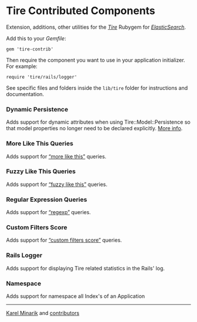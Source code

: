 Tire Contributed Components
================================

Extension, additions, other utilities for the [_Tire_](http://karmi.github.com/tire/)
Rubygem for [_ElasticSearch_](http://www.elasticsearch.org/).

Add this to your _Gemfile_:

    gem 'tire-contrib'

Then require the component you want to use in your application initializer. For example:

    require 'tire/rails/logger'

See specific files and folders inside the `lib/tire` folder for instructions and documentation.


### Dynamic Persistence ###

Adds support for dynamic attributes when using Tire::Model::Persistence so that model properties no longer need to be declared explicitly. [More info](lib/tire/model/dynamic_persistence).

### More Like This Queries ###

Adds support for [“more like this”](http://www.elasticsearch.org/guide/reference/query-dsl/mlt-query.html) queries.

### Fuzzy Like This Queries ###

Adds support for [“fuzzy like this”](http://www.elasticsearch.org/guide/reference/query-dsl/flt-query.html) queries.

### Regular Expression Queries ###

Adds support for [“regexp”](http://www.elasticsearch.org/guide/reference/query-dsl/regexp-query/) queries.

### Custom Filters Score ###

Adds support for [“custom filters score”](http://www.elasticsearch.org/guide/reference/query-dsl/custom-filters-score-query.html) queries.

### Rails Logger ###

Adds support for displaying Tire related statistics in the Rails' log.

### Namespace ###

Adds support for namespace all Index's of an Application

-----

[Karel Minarik](http://karmi.cz) and [contributors](http://github.com/karmi/tire-contrib/contributors)
